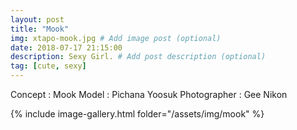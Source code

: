 ```yaml
---
layout: post
title: "Mook"
img: xtapo-mook.jpg # Add image post (optional)
date: 2018-07-17 21:15:00
description: Sexy Girl. # Add post description (optional)
tag: [cute, sexy]
---
```

Concept : Mook
Model : Pichana Yoosuk
Photographer : Gee Nikon    

{% include image-gallery.html folder="/assets/img/mook" %}
